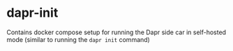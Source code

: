 # dapr-init
Contains docker compose setup for running the Dapr side car in self-hosted mode (similar to running the `dapr init` command)
